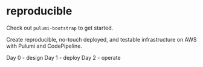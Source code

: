 # reproducible

Check out `pulumi-bootstrap` to get started.

Create reproducible, no-touch deployed, and testable infrastructure on AWS with Pulumi and CodePipeline.

Day 0 - design
Day 1 - deploy
Day 2 - operate

